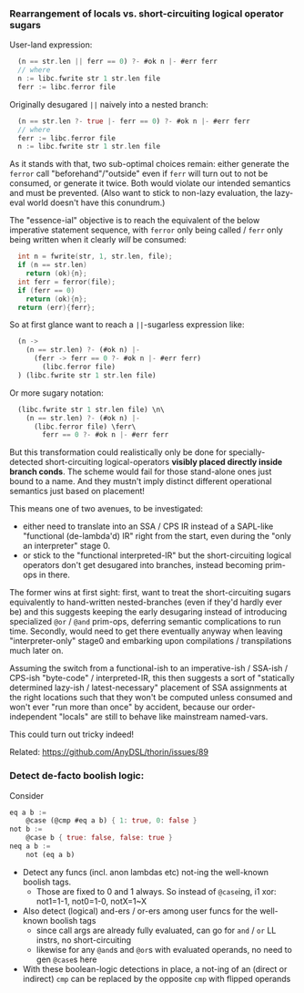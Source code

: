 ### Rearrangement of locals vs. short-circuiting logical operator sugars

User-land expression:

```dart
  (n == str.len || ferr == 0) ?- #ok n |- #err ferr
  // where
  n := libc.fwrite str 1 str.len file
  ferr := libc.ferror file
```

Originally desugared `||` naively into a nested branch:

```dart
  (n == str.len ?- true |- ferr == 0) ?- #ok n |- #err ferr
  // where
  ferr := libc.ferror file
  n := libc.fwrite str 1 str.len file
```

As it stands with that, two sub-optimal choices remain: either generate the `ferror` call
"beforehand"/"outside" even if `ferr` will turn out to not be consumed, or generate it twice.
Both would violate our intended semantics and must be prevented. (Also want to stick to
non-lazy evaluation, the lazy-eval world doesn't have this conundrum.)

The "essence-ial" objective is to reach the equivalent of the below imperative statement
sequence, with `ferror` only being called / `ferr` only being written when it clearly _will_
be consumed:

```c
  int n = fwrite(str, 1, str.len, file);
  if (n == str.len)
    return (ok){n};
  int ferr = ferror(file);
  if (ferr == 0)
    return (ok){n};
  return (err){ferr};
```

So at first glance want to reach a `||`-sugarless expression like:

```dart
  (n ->
    (n == str.len) ?- (#ok n) |-
      (ferr -> ferr == 0 ?- #ok n |- #err ferr)
        (libc.ferror file)
  ) (libc.fwrite str 1 str.len file)
```

Or more sugary notation:

```dart
  (libc.fwrite str 1 str.len file) \n\
    (n == str.len) ?- (#ok n) |-
      (libc.ferror file) \ferr\
        ferr == 0 ?- #ok n |- #err ferr
```

But this transformation could realistically only be done for specially-detected
short-circuiting  logical-operators **visibly placed directly inside branch conds**.
The scheme would fail for those stand-alone ones just bound to a name. And they
mustn't imply distinct different operational semantics just based on placement!

This means one of two avenues, to be investigated:
- either need to translate into an SSA / CPS IR instead of a SAPL-like "functional
  (de-lambda'd) IR" right from the start, even during the "only an interpreter" stage 0.
- or stick to the "functional interpreted-IR" but the short-circuiting logical
  operators don't get desugared into branches, instead becoming prim-ops in there.

The former wins at first sight: first, want to treat the short-circuiting sugars
equivalently to hand-written nested-branches (even if they'd hardly ever be) and
this suggests keeping the early desugaring instead of introducing specialized
`@or` / `@and` prim-ops, deferring semantic complications to run time. Secondly,
would need to get there eventually anyway when leaving "interpreter-only" stage0
and embarking upon compilations / transpilations much later on.

Assuming the switch from a functional-ish to an imperative-ish / SSA-ish / CPS-ish
"byte-code" / interpreted-IR, this then suggests a sort of "statically determined
lazy-ish / latest-necessary" placement of SSA assignments at the right locations such
that they won't be computed unless consumed and won't ever "run more than once" by accident,
because our order-independent "locals" are still to behave like mainstream named-vars.

This could turn out tricky indeed!

Related: https://github.com/AnyDSL/thorin/issues/89

### Detect de-facto boolish logic:

Consider

```dart
eq a b :=
    @case (@cmp #eq a b) { 1: true, 0: false }
not b :=
    @case b { true: false, false: true }
neq a b :=
    not (eq a b)
```

- Detect any funcs (incl. anon lambdas etc) not-ing the well-known boolish tags.
  - Those are fixed to 0 and 1 always. So instead of `@case`ing, i1 xor: not1=1-1, not0=1-0, notX=1~X
- Also detect (logical) and-ers / or-ers among user funcs for the well-known boolish tags
  - since call args are already fully evaluated, can go for `and` / `or` LL instrs, no short-circuiting
  - likewise for any `@and`s and `@or`s with evaluated operands, no need to gen `@case`s here
- With these boolean-logic detections in place, a not-ing of an (direct or indirect) `cmp`
  can be replaced by the opposite `cmp` with flipped operands

